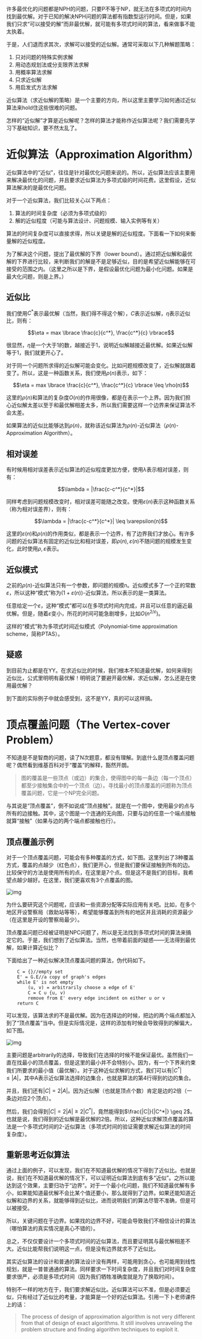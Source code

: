 许多最优化的问题都是NPH的问题，只要P不等于NP，就无法在多项式的时间内找到最优解。对于已知的解决NPH问题的算法都有指数型运行时间。但是，如果我们只求“可以接受的解”而非最优解，就可能有多项式时间的算法，看来做事不能太执着。



于是，人们退而求其次，求解可以接受的近似解。通常可采取以下几种解题策略：



1. 只对问题的特殊实例求解
2. 用动态规划法或分支限界法求解
3. 用概率算法求解
4. 只求近似解
5. 用启发式方法求解



近似算法（求近似解的策略）是一个主要的方向，所以这里主要学习如何通过近似算法来hold住这些很难的问题。



怎样的“近似解”才算是近似解呢？怎样的算法才能称作近似算法呢？我们需要先学习下基础知识，要不然太乱了。



# 近似算法（Approximation Algorithm）



近似算法中的“近似”，往往是针对最优化问题来说的。所以，近似算法应该主要用来解决最优化的问题，并且要求近似算法为多项式级的时间花费。这里假设，近似算法解决的是最优化问题。



对于一个近似算法，我们比较关心以下两点：



1. 算法的时间复杂度（必须为多项式级的）
2. 解的近似程度（可能与算法设计、问题规模、输入实例等有关）



算法的时间复杂度可以直接求得，所以关键是解的近似程度。下面看一下如何来衡量解的近似程度。



为了解决这个问题，提出了最优解的下界（lower bound）。通过把近似解和最优解的下界进行比较，来判断我们的解是不是足够近似，目的是希望近似解能够在可接受的范围之内。（这里之所以是下界，是假设最优化问题为最小化问题。如果是最大化问题，则是上界。）



## 近似比

我们使用$C^*$表示最优解（当然，我们得不得这个解），$C$表示近似解，$\eta$表示近似比，则有：

$$\eta = max \lbrace \frac{c}{c^*}, \frac{c^*}{c} \rbrace$$

很显然，$\eta$是一个大于1的数，越接近于1，说明近似解越接近最优解。如果近似解等于1，我们就更开心了。



对于同一个问题所求得的近似解可能会变化。比如问题规模改变了，近似解就跟着变了。所以，这是一种函数关系，我们使用$\rho(n)$表示，如下：

$$\eta = max \lbrace \frac{c}{c^*}, \frac{c^*}{c} \rbrace \leq \rho(n)$$

这里的$\rho(n)$和算法的复杂度$O(n)$的作用很像，都是在表示一个上界。因为我们担心近似解太差以至于和最优解相差太多，所以我们需要这样一个边界来保证算法不会太差。



如果算法的近似比能够达到$\rho(n)$，就称该近似算法为$\rho(n)$-近似算法（$\rho(n)$-Approximation Algorithm）。



## 相对误差

有时候用相对误差表示近似算法的近似程度更加方便，使用$\lambda$表示相对误差，则有：

$$\lambda = |\frac{c-c^*}{c^*}|$$



同样考虑到问题规模改变时，相对误差可能随之改变。使用$\varepsilon(n)$表示这种函数关系（称为相对误差界），则有：

$$\lambda = |\frac{c-c^*}{c^*}| \leq \varepsilon(n)$$

这里的$\varepsilon(n)$和$\rho(n)$的作用类似，都是表示一个边界，有了边界我们才放心。有许多问题的近似算法有固定的近似比和相对误差，即$\rho(n),\varepsilon(n)$不随问题的规模发生变化，此时使用$\rho,\varepsilon$表示。



## 近似模式

之前的$\rho(n)$-近似算法只有一个参数，即问题的规模n。近似模式多了一个正的常数$\varepsilon$，所以这种“模式”称为$(1+\varepsilon(n))$-近似算法，所以表示的是一类算法。



任意给定一个$\varepsilon$，这种“模式”都可以在多项式时间内完成，并且可以任意的逼近最优解。但是，随着$\varepsilon$变小，所花的时间可能急剧增多，比如$O(n^{2/\varepsilon})$。



这样的“模式”称为多项式时间近似模式（Polynomial-time approximation scheme，简称PTAS）。



## 疑惑

到目前为止都是在YY。在求近似比的时候，我们根本不知道最优解，如何来得到近似比，公式里明明有最优解！明明说了要避开最优解，求近似解，怎么还是在使用最优解？



到下面的实际例子中就会感受到，这不是YY，真的可以这样搞。



# 顶点覆盖问题（The Vertex-cover Problem）

不知道是不是智商的问题，读了N次题意，都没有理解。到底什么是顶点覆盖问题呢？偶然看到维基百科对于“覆盖”的解释，豁然开朗。



> 图的覆盖是一些顶点（或边）的集合，使得图中的每一条边（每一个顶点）都至少接触集合中的一个顶点（边）。寻找最小的顶点覆盖的问题称为顶点覆盖问题，它是一个NP完全问题。



与其说是“顶点覆盖”，倒不如说成“顶点接触”。就是在一个图中，使用最少的点与所有的边接触。其中，这个图是一个连通的无向图，只要与边的任意一个端点接触就算“接触”（如果与边的两个端点都接触也行）。



## 顶点覆盖示例



对于一个顶点覆盖问题，可能会有多种覆盖的方式，如下图。这里列出了3种覆盖方式，覆盖的点越少（红色点），我们更开心，但是我们要保证接触到所有的边。比较保守的方法是使用所有的点，在这里是7个点。但是这不是我们的目标，我希望点越少越好。在这里，我们更喜欢有3个点覆盖的图。



![img](http://zhangxiaoyang.me/drafts/categories/intro-to-algorithms-tutorial/images/顶点覆盖示例.jpg)



为什么要研究这个问题呢，应该和一些资源分配等实际应用有关吧。比如，在多个地区开设警察局（救助站等等），希望能够覆盖到所有的地区并且消耗的资源最少（在这里是开设的警察局最少）。



顶点覆盖问题已经被证明是NPC问题了，所以是无法找到多项式时间的算法来搞定它的。于是，我们想到了近似算法。当然，也带着前面的疑惑——无法得到最优解，如果计算近似比？



下面给出了一种近似解决顶点覆盖问题的算法，伪代码如下。

```
    C = {}//empty set
    E' = G.E//a copy of graph's edges
    while E' is not empty
        (u, v) = arbitrarily choose a edge of E'
        C = C ∪ {u, v)
        remove from E' every edge incident on either u or v
    return C
```

可以发现，该算法求的不是最优解。因为在选择边的时候，把边的两个端点都加入到了“顶点覆盖”当中。但是实际情况是，这样的添加有时候会导致得到的解偏大，如下图。



![img](http://zhangxiaoyang.me/drafts/categories/intro-to-algorithms-tutorial/images/顶点覆盖近似算法.jpg)



主要问题是arbitrarily的选择，导致我们在选择的时候不能保证最优。虽然我们一直在找最小的顶点覆盖，但是这里的最小并不会特别小。因为，有一个下界来约束我们所要求的最小值（最优解）。对于这种近似求解的方式，我们可以有$|C^*| \leq |A|$，其中A表示近似算法选择的边集合，也就是算法的第4行得到的边的集合。



并且，我们还有$|C|=2|A|$。因为近似解（也就是顶点个数）肯定是边的2倍（一条边对应2个顶点）。



然后，我们会得到$|C|=2|A| \geq 2|C^*|$，竟然能得到$\frac{|C|}{|C^*|} \geq 2$。也就是说，我们得到的近似解是最优解的2倍。所以，这种近似求解顶点覆盖的算法是一个多项式时间的2-近似算法（多项式时间的验证需要求解近似算法的时间复杂度）。



## 重新思考近似算法

通过上面的例子，可以发现，我们在不知道最优解的情况下得到了近似比。也就是说，我们在不知道最优解的情况下，可以证明近似算法到底有多“近似”。之所以能达到这个效果，主要归功于“边界”。对于一个最小化问题，我们不知道最优解有多小，如果能知道最优解不会比某个值还要小，那么就得到了边界。如果还能知道近似解和边界的关系，就能够得到近似比，进而说明我们的算法尽管不准确，但是可以被接受。



所以，关键问题在于边界。如果找的边界不好，可能会导致我们不相信设计的算法（哪怕算法的真实情况是真心不错的）。



总之，不仅仅要设计一个多项式时间的近似算法，而且要证明其与最优解相差不大。近似比能帮我们说明这一点，但是没有边界就求不了近似比。



其实近似算法的设计和普通的算法设计没有两样，可能用到贪心，也可能用到线性规划，就是一普普通通的算法。同样要求一下时间复杂度，并且我们对时间复杂度要求很严，必须是多项式时间（因为我们牺牲准确度就是为了换取时间）。



特别不一样的地方在于，我们要求解近似比。近似算法可以不准，但是必须要近似，只有经过了近似比的考量，才能算是一个好的近似算法。引用一下卜老师课件上的话：



> The process of design of approximation algorithm is not very different from that of design of exact algorithms. It still involves unraveling the problem structure and finding algorithm techniques to exploit it.